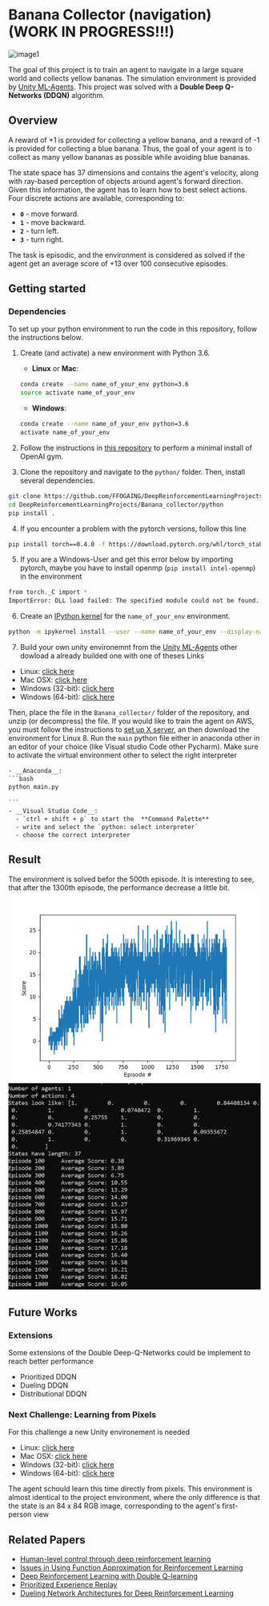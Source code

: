 # Banana Collector (navigation) (WORK IN PROGRESS!!!)

![image1](image/banana.gif)

The goal of this project is to train an agent to navigate in a large square world and collects yellow bananas. The simulation environment is provided by [Unity ML-Agents](https://github.com/Unity-Technologies/ml-agents).
This project was solved with a **Double Deep Q-Networks (DDQN)** algorithm.

## Overview
A reward of +1 is provided for collecting a yellow banana, and a reward of -1 is provided for collecting a blue banana.  Thus, the goal of your agent is to collect as many yellow bananas as possible while avoiding blue bananas.

The state space has 37 dimensions and contains the agent's velocity, along with ray-based perception of objects around agent's forward direction.  Given this information, the agent has to learn how to best select actions.  Four discrete actions are available, corresponding to:
- **`0`** - move forward.
- **`1`** - move backward.
- **`2`** - turn left.
- **`3`** - turn right.

The task is episodic, and the environment is considered as solved if the agent get an average score of +13 over 100 consecutive episodes.

## Getting started

### Dependencies

To set up your python environment to run the code in this repository, follow the instructions below.

1. Create (and activate) a new environment with Python 3.6.

	- __Linux__ or __Mac__: 
	```bash
	conda create --name name_of_your_env python=3.6
	source activate name_of_your_env
	```
	- __Windows__: 
	```bash
	conda create --name name_of_your_env python=3.6 
	activate name_of_your_env
	```
	
2. Follow the instructions in [this repository](https://github.com/openai/gym) to perform a minimal install of OpenAI gym.  
	
3. Clone the repository and navigate to the `python/` folder.  Then, install several dependencies.
```bash
git clone https://github.com/FFOGAING/DeepReinforcementLearningProjects.git
cd DeepReinforcementLearningProjects/Banana_collector/python
pip install .
```
4. If you encounter a problem with the pytorch versions, follow this line
```bash
pip install torch==0.4.0 -f https://download.pytorch.org/whl/torch_stable.html
```
5. If you are a Windows-User and  get this error below by importing pytorch, maybe you have to install openmp (`pip install intel-openmp`) in the environment
```bash
from torch._C import *
ImportError: DLL load failed: The specified module could not be found.
```
6. Create an [IPython kernel](http://ipython.readthedocs.io/en/stable/install/kernel_install.html) for the `name_of_your_env` environment.  
```bash
python -m ipykernel install --user --name name_of_your_env --display-name "name_of_your_env"
```
7. Build your own unity environemnt from the [Unity ML-Agents](https://github.com/Unity-Technologies/ml-agents) other dowload a already builded one with one of theses Links
- Linux: [click here](https://s3-us-west-1.amazonaws.com/udacity-drlnd/P1/Banana/VisualBanana_Linux.zip)
- Mac OSX: [click here](https://s3-us-west-1.amazonaws.com/udacity-drlnd/P1/Banana/VisualBanana.app.zip)
- Windows (32-bit): [click here](https://s3-us-west-1.amazonaws.com/udacity-drlnd/P1/Banana/VisualBanana_Windows_x86.zip)
- Windows (64-bit): [click here](https://s3-us-west-1.amazonaws.com/udacity-drlnd/P1/Banana/VisualBanana_Windows_x86_64.zip)

 Then, place the file in the `Banana_collector/` folder of the repository, and unzip (or decompress) the file.
 If you would like to train the agent on AWS, you must follow the instructions to [set up X server](https://github.com/Unity-Technologies/ml-agents/blob/main/docs/Training-on-Amazon-Web-Service.md), an then download the environment for Linux 
8. Run the `main` python file either in anaconda other in an editor of your choice (like Visual studio Code other Pycharm). Make sure to activate the virtual environment other to select the right interpreter  

	- __Anaconda__: 
	```bash
	python main.py
	
	```
	- __Visual Studio Code__: 
	  - `ctrl + shift + p` to start the  **Command Palette**
 	  - write and select the `python: select interpreter`
	  - choose the correct interpreter
## Result
The environment is solved befor the 500th episode. It is interesting to see, that after the 1300th episode, the performance decrease a little bit.
![image2](image/Result.png)
![image3](image/Result_2.png)
## Future Works
### Extensions
Some extensions of the Double Deep-Q-Networks could be implement to reach better performance 
- Prioritized DDQN
- Dueling DDQN
- Distributional DDQN
### Next Challenge: Learning from Pixels
For this challenge a new Unity environement is needed
- Linux: [click here](https://s3-us-west-1.amazonaws.com/udacity-drlnd/P1/Banana/VisualBanana_Linux.zip)
- Mac OSX: [click here](https://s3-us-west-1.amazonaws.com/udacity-drlnd/P1/Banana/VisualBanana.app.zip)
- Windows (32-bit): [click here](https://s3-us-west-1.amazonaws.com/udacity-drlnd/P1/Banana/VisualBanana_Windows_x86.zip)
- Windows (64-bit): [click here](https://s3-us-west-1.amazonaws.com/udacity-drlnd/P1/Banana/VisualBanana_Windows_x86_64.zip)

The agent schould learn this time  directly from pixels. This environment is almost identical to the project environment, where the only difference is that the state is an 84 x 84 RGB image, corresponding to the agent's first-person view
## Related Papers
- [Human-level control through deep reinforcement learning](https://storage.googleapis.com/deepmind-media/dqn/DQNNaturePaper.pdf) 
- [Issues in Using Function Approximation for Reinforcement Learning](https://www.ri.cmu.edu/pub_files/pub1/thrun_sebastian_1993_1/thrun_sebastian_1993_1.pdf)
- [Deep Reinforcement Learning with Double Q-learning](https://arxiv.org/abs/1509.06461)
- [Prioritized Experience Replay](https://arxiv.org/abs/1511.05952)
- [Dueling Network Architectures for Deep Reinforcement Learning](https://arxiv.org/abs/1511.06581)
